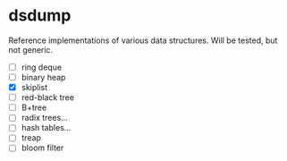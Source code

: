 # dsdump

Reference implementations of various data structures.
Will be tested, but not generic.

- [ ] ring deque
- [ ] binary heap
- [x] skiplist
- [ ] red-black tree
- [ ] B+tree
- [ ] radix trees...
- [ ] hash tables...
- [ ] treap
- [ ] bloom filter
